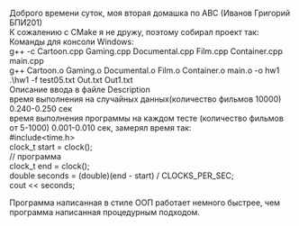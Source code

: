 Доброго времени суток, моя вторая домашка по АВС (Иванов Григорий БПИ201)                                                         
К сожалению с CMake я не дружу, поэтому собирал проект так:                                                               
Команды для консоли Windows:                                                                        
g++ -c Cartoon.cpp Gaming.cpp Documental.cpp Film.cpp Container.cpp main.cpp                                                    
g++ Cartoon.o Gaming.o Documental.o Film.o Container.o main.o -o hw1                                            
.\hw1 -f test05.txt Out.txt Out1.txt                                                    
Описание ввода в файле Description                                                  
время выполнения на случайных данных(количество фильмов 10000) 0.240-0.250 сек                          
время выполнения программы на каждом тесте (количество фильмов от 5-1000) 0.001-0.010 сек, замерял время так:                                           
#include<time.h>                                          
clock_t start = clock();                                              
// программа                                              
clock_t end = clock();                                                      
double seconds = (double)(end - start) / CLOCKS_PER_SEC;                                          
cout << seconds;                                              
                                                                              
Программа написанная в стиле ООП работает немного быстрее, чем программа написанная процедурным подходом.                                         
